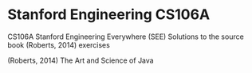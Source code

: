# Stanford Engineering CS106A
CS106A Stanford Engineering Everywhere (SEE) Solutions to the source book (Roberts, 2014) exercises

(Roberts, 2014) The Art and Science of Java
